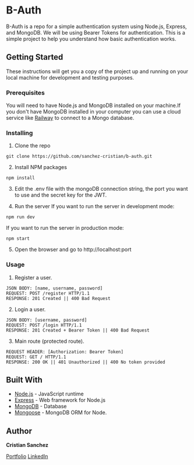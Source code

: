 # B-Auth
B-Auth is a repo for a simple authentication system using Node.js, Express, and MongoDB. We will be using Bearer Tokens for authentication. This is a simple project to help you understand how basic authentication works.

## Getting Started
These instructions will get you a copy of the project up and running on your local machine for development and testing purposes.

### Prerequisites
You will need to have Node.js and MongoDB installed on your machine.If you don't have MongoDB installed in your computer you can use a cloud service like [Railway](https://railway.app/) to connect to a Mongo database.

### Installing
1. Clone the repo
```
git clone https://github.com/sanchez-cristian/b-auth.git
```

2. Install NPM packages
```
npm install
```
3. Edit the .env file with the mongoDB connection string, the port you want to use and the secret key for the JWT.

4. Run the server
If you want to run the server in development mode:
```
npm run dev
```
If you want to run the server in production mode:
```
npm start
```
5. Open the browser and go to http://localhost:port


### Usage
1. Register a user. 
```
JSON BODY: [name, username, password]
REQUEST: POST /register HTTP/1.1 
RESPONSE: 201 Created || 400 Bad Request
```

2. Login a user.
```
JSON BODY: [username, password]
REQUEST: POST /login HTTP/1.1 
RESPONSE: 201 Created + Bearer Token || 400 Bad Request
```

3. Main route (protected route).
```
REQUEST HEADER: [Authorization: Bearer Token]
REQUEST: GET / HTTP/1.1 
RESPONSE: 200 OK || 401 Unauthorized || 400 No token provided
```

## Built With
* [Node.js](https://nodejs.org/en/) - JavaScript runtime
* [Express](https://expressjs.com/) - Web framework for Node.js
* [MongoDB](https://www.mongodb.com/) - Database
* [Mongoose](https://mongoosejs.com/) - MongoDB ORM for Node. 

## Author

**Cristian Sanchez** 

[Portfolio](https://cristian-sanchez.me)
[LinkedIn](https://www.linkedin.com/in/cristian-sanchez-dev)
